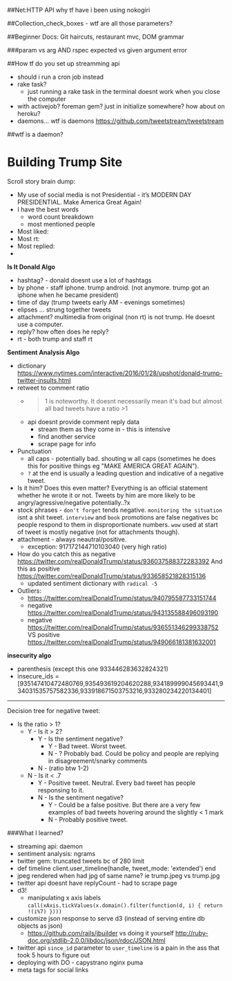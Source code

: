 ##Net:HTTP API
why tf have i been using nokogiri

##Collection_check_boxes - wtf are all those parameters?

##Beginner Docs: Git haircuts, restaurant mvc, DOM grammar


###param vs arg AND rspec expected vs given argument error


##How tf do you set up streamming api
- should i run a cron job instead
- rake task?
	- just running a rake task in the terminal doesnt work when you close the computer
- with activejob? foreman gem? just in initialize somewhere? how about on heroku?
- daemons... wtf is daemons https://github.com/tweetstream/tweetstream

##wtf is a daemon?









# Building Trump Site

Scroll story brain dump:

- My use of social media is not Presidential - it’s MODERN DAY PRESIDENTIAL. Make America Great Again!
- I have the best words
	- word count breakdown
	- most mentioned people	 
- Most liked:
- Most rt:
- Most replied:
-

**Is It Donald Algo**

- hashtag? - donald doesnt use a lot of hashtags
- by phone - staff iphone. trump android. (not anymore. trump got an iphone when he became president)
- time of day (trump tweets early AM - evenings sometimes)
- elipses ... strung together tweets
- attachment? multimedia from original (non rt) is not trump. He doesnt use a computer.
- reply? how often does he reply?
- rt - both trump and staff rt


**Sentiment Analysis Algo**

- dictionary https://www.nytimes.com/interactive/2016/01/28/upshot/donald-trump-twitter-insults.html
- retweet to comment ratio
	- >1 is noteworthy. It doesnt necessarily mean it's bad but almost all bad tweets have a ratio >1
	- api doesnt provide comment reply data
		- stream them as they come in - this is intensive
		- find another service
		- scrape page for info
- Punctuation
	- all caps - potentially bad. shouting w all caps (sometimes he does this for positive things eg "MAKE AMERICA GREAT AGAIN").
	- `?` at the end is usually a leading question and indicative of a negative tweet.
- Is it him? Does this even matter? Everything is an official statement whether he wrote it or not. Tweets by him are more likely to be angry/agressive/negative potentially..?x
- stock phrases - `don't forget` tends negative. `monitoring the situation` isnt a shit tweet. `interview` and `book` promotions are false negatives bc people respond to them in disproportionate numbers. `wow` used at start of tweet is mostly negative (not for attachments though).
- attachment - always neautral/positive.
	- exception: 917172144710103040 (very high ratio)
- How do you catch this as negative https://twitter.com/realDonaldTrump/status/936037588372283392 And this as positive https://twitter.com/realDonaldTrump/status/933658521828315136
	- updated sentiment dictionary with `radical -5`
- Outliers:
	- https://twitter.com/realDonaldTrump/status/940795587733151744
	- negative https://twitter.com/realDonaldTrump/status/943135588496093190
	- negative https://twitter.com/realDonaldTrump/status/936551346299338752 VS positive https://twitter.com/realDonaldTrump/status/949066181381632001

**insecurity algo**

- parenthesis (except this one 933446283632824321)
- insecure_ids = [935147410472480769,935493619204620288,934189999045693441,934031535757582336,933918671503753216,933280234220134401]

---

Decision tree for negative tweet:

- Is the ratio > 1?
	- Y - Is it > 2?
		- Y - Is the sentiment negative?
			- Y - Bad tweet. Worst tweet.
			- N - ? Probably bad. Could be policy and people are replying in disagreement/snarky comments
		- N - (ratio btw 1-2)
	- N - Is it < .7
		- Y - Positive tweet. Neutral. Every bad tweet has people responsing to it.
		- N - Is the sentiment negative?
			- Y - Could be a false positive. But there are a very few examples of bad tweets hovering around the slightly < 1 mark
			- N - Probably positive tweet.


###What I learned?

- streaming api: daemon
- sentiment analysis: ngrams
- twitter gem: truncated tweets bc of 280 limit
 - def timeline
    client.user_timeline(handle, tweet_mode: 		'extended')
  	 end
- jpeg rendered when had jpg of same name? ie trump.jpeg vs trump.jpg
- twitter api doesnt have replyCount - had to scrape page
- d3!
	- manipulating x axis labels `call(xAxis.tickValues(x.domain().filter(function(d, i) { return !(i%7) })))`	 
- customize json response to serve d3 (instead of serving entire db objects as json)
	- https://github.com/rails/jbuilder vs doing it yourself http://ruby-doc.org/stdlib-2.0.0/libdoc/json/rdoc/JSON.html
- twitter api `since_id` parameter to `user_timeline` is a pain in the ass that took 5 hours to figure out
- deploying with DO - capystrano nginx puma
- meta tags for social links
